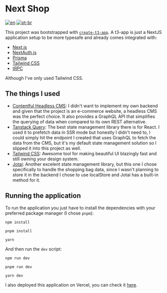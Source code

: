 # Next Shop

[![en](https://img.shields.io/badge/lang-en--us-blue.svg)](https://github.com/ikaro-souza/next-shop/blob/main/README.md)
[![pt-br](https://img.shields.io/badge/lang-pt--br-green.svg)](https://github.com/ikaro-souza/next-shop/blob/main/README-BR.md)

This project was bootstrapped with [`create-t3-app`](https://create.t3.gg/).
A t3-app is just a NextJS application setup to be more typesafe and already comes integrated with:

-   [Next.js](https://nextjs.org)
-   [NextAuth.js](https://next-auth.js.org)
-   [Prisma](https://prisma.io)
-   [Tailwind CSS](https://tailwindcss.com)
-   [tRPC](https://trpc.io)

Although I've only used Tailwind CSS.

## The things I used

-   [Contentful Headless CMS](https://www.contentful.com/): I didn't want to implement my own backend and given that the project is an e-commerce website, a headless CMS was the perfect choice. It also provides a GraphQL API that simplifies the querying of data when compared to its own REST alternative.
-   [Tanstack Query](https://tanstack.com/query/latest): The best state management library there is for React. I used it to prefetch data in SSR mode but honestly I didn't need to, I could simply hit the endpoint I created that uses GraphQL to fetch the data from the CMS, but it's my default state management solution so I slipped it into this project as well.
-   [Tailwind CSS](https://tailwindcss.com/): Awesome tool for making beautiful UI blazingly fast and still owning your design system.
-   [Jotai](https://jotai.org/): Another excelent state management library, but this one I chose specifically to handle the shopping bag data, since I wasn't planning to store it in the backend I chose to use localStore and Jotai has a built-in method for it.

## Running the application

To run the application you just have to install the dependencies with your preferred package manager (I chose `pnpm`):

`npm install`

`pnpm install`

`yarn`

And then run the `dev` script:

`npm run dev`

`pnpm run dev`

`yarn dev`

I also deployed this application on Vercel, you can check it [here](https://next-shop-ikaro-souza.vercel.app/).
